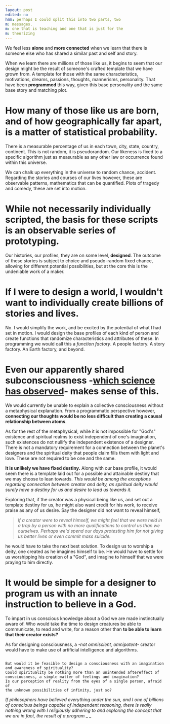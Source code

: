 ```yaml
---
layout: post
edited: no
hmm: perhaps I could split this into two parts, two
m: messages.
m: one that is teaching and one that is just for the
m: theorizing
---
```


 We feel less **alone** and **more connected** when we learn that there is someone else who has shared a similar past and self and story.

 When we learn there are millions of those like us, it begins to seem that our design might be the result of someone's crafted template that we have grown from. A template for those with the same characteristics, motivations, dreams, passions, thoughts, mannerisms, personality. That have been **programmed** this way, given this base personality and the same base story and matching plot.

# How many of those like us are born, and of how geographically far apart, is a matter of statistical probability.

There is a measurable percentage of us in each town, city, state, country, continent. This is not random, it is pseudorandom. Our likeness is fixed to a specific algorithm just as measurable as any other law or occurrence found within this universe.

We can chalk up everything in the universe to random chance, accident. Regarding the stories and courses of our lives however, these are observable patterns, mathematics that can be quantified. Plots of tragedy and comedy, these are set into motion.

# While not necessarily individually scripted, the basis for these scripts is an observable series of prototyping.

Our histories, our profiles, they are on some level, **designed**.
The outcome of these stories is subject to choice and pseudo-random fixed chance, allowing for different potential possibilities, but at the core this is the undeniable work of a maker.

# If I were to design a world, I wouldn't want to individually create billions of stories and lives.

No. I would simplify the work, and be excited by the potential of what I had set in motion. I would design the base profiles of each kind of person and create functions that randomize characteristics and
attributes of these. In programming we would call this a _function factory_. A people factory. A story factory. An Earth factory, and beyond.

<!--
It makes sense why people would want to consciously ignore all of this, that we are of a world designed by us, but I often fail to understand **how** anyone can ignore it, if they really think about it. There's no
mistaking it, theres no other theory or hypothesis that takes into account all of it in such a way. -->

# Even our apparently shared subconsciousness -[which science has observed]("https://earlybirdstreehouse.wordpress.com/2014/12/01/the-crossword-puzzle-phenomenon-by-monica-england/")- makes sense of this.

We would currently be unable to explain a collective consciousness without a metaphysical explanation. From a programmatic perspective however, **connecting our thoughts would be no less difficult than creating a causal
relationship between atoms**.

As for the rest of the metaphysical, while it is not impossible for "God's" existence and spiritual realms to exist independent of one's imagination, such existences do not nullify the independent existence of a designer. There is not a mandatory requirement for a connection between the planet's designers and the spiritual deity that people claim fills them with light and love. These are not required to be one and the same.

**It is unlikely we have fixed destiny.** Along with our base profile, it would seem there is a template laid out for a possible and attainable destiny that we may choose to lean towards. _This would be among the exceptions regarding connection between creator and deity, as spiritual deity would surely have a destiny for us and desire to lead us towards it._

Exploring that, if the creator was a physical being like us, and set out a
template destiny for us, he might also want credit for his work, to receive praise as any of us desire. Say the designer did not want to reveal himself,

> _If a creator were to reveal himself, we might feel that we were held in a trap by a person with no more qualifications to control us than we ourselves. Perhaps we'd spend our days protesting him for not giving us better lives or even commit mass suicide._

he would have to take the next best solution. To design us to worship a deity, one created as he imagines himself to be. He would have to settle for us worshipping his creation of a "God", and imagine to himself that we were praying to him directly.

# It would be simple for a designer to program us with an innate instruction to believe in a God.

To impart in us conscious knowledge about a God we are made instinctually aware of. Who would take the time to design creatures be able to communicate, to read and write, for a reason other than **to be able to learn that their creator exists?**

As for designing consciousness, a _-not omniscient, omnipotent-_ creator would have to make use of artificial intelligence and algorithms.

```

But would it be feasible to design a consciousness with an imagination and awareness of spirituality?
Could spirituality be nothing more than an unintended aftereffect of consciousness, a simple matter of feelings and imagination?
Is our perception of reality from the eyes of a single person, afraid of
the unknown possibilities of infinity, just so?

```

_If philosophers have believed everything under the sun, and I one of billions of conscious beings capable of independent reasoning, there is really nothing wrong with I religiously adhering to and exploring the concept that we are in fact, the result of a program_ _ _
